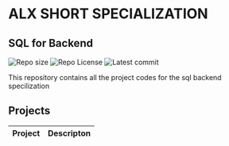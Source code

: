 # ALX SHORT SPECIALIZATION

## SQL for Backend
![Repo size](https://img.shields.io/github/repo-size/OteIan/alx-backend-storage)
![Repo License](https://img.shields.io/github/license/OteIan/alx-backend-storage.svg)
![Latest commit](https://img.shields.io/github/last-commit/OteIan/alx-backend-storage/master?style=round-square)

This repository contains all the project codes for the sql backend specilization

## Projects

| Project | Descripton |
| ------- | ---------- |
